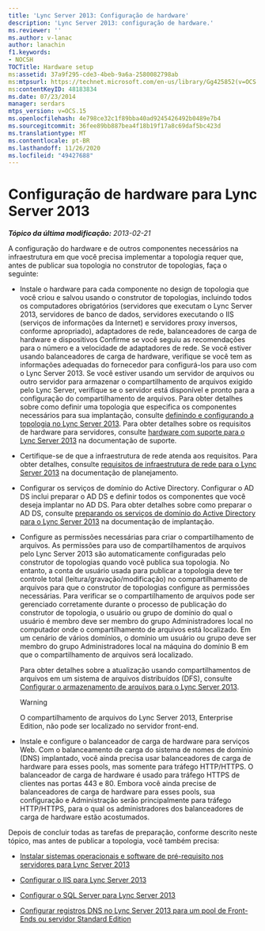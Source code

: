 ```yaml
---
title: 'Lync Server 2013: Configuração de hardware'
description: 'Lync Server 2013: configuração de hardware.'
ms.reviewer: ''
ms.author: v-lanac
author: lanachin
f1.keywords:
- NOCSH
TOCTitle: Hardware setup
ms:assetid: 37a9f295-cde3-4beb-9a6a-2580082798ab
ms:mtpsurl: https://technet.microsoft.com/en-us/library/Gg425852(v=OCS.15)
ms:contentKeyID: 48183834
ms.date: 07/23/2014
manager: serdars
mtps_version: v=OCS.15
ms.openlocfilehash: 4e798ce32c1f89bba40ad9245426492b0489e7b4
ms.sourcegitcommit: 36fee89bb887bea4f18b19f17a8c69daf5bc423d
ms.translationtype: MT
ms.contentlocale: pt-BR
ms.lasthandoff: 11/26/2020
ms.locfileid: "49427688"
---
```

# <a name="hardware-setup-for-lync-server-2013"></a>Configuração de hardware para Lync Server 2013

<div data-xmlns="http://www.w3.org/1999/xhtml">

<div class="topic" data-xmlns="http://www.w3.org/1999/xhtml" data-msxsl="urn:schemas-microsoft-com:xslt" data-cs="https://msdn.microsoft.com/">

<div data-asp="https://msdn2.microsoft.com/asp">



</div>

<div id="mainSection">

<div id="mainBody">

<span> </span>

_**Tópico da última modificação:** 2013-02-21_

A configuração do hardware e de outros componentes necessários na infraestrutura em que você precisa implementar a topologia requer que, antes de publicar sua topologia no construtor de topologias, faça o seguinte:

  - Instale o hardware para cada componente no design de topologia que você criou e salvou usando o construtor de topologias, incluindo todos os computadores obrigatórios (servidores que executam o Lync Server 2013, servidores de banco de dados, servidores executando o IIS (serviços de informações da Internet) e servidores proxy inversos, conforme apropriado), adaptadores de rede, balanceadores de carga de hardware e dispositivos Confirme se você seguiu as recomendações para o número e a velocidade de adaptadores de rede. Se você estiver usando balanceadores de carga de hardware, verifique se você tem as informações adequadas do fornecedor para configurá-los para uso com o Lync Server 2013. Se você estiver usando um servidor de arquivos ou outro servidor para armazenar o compartilhamento de arquivos exigido pelo Lync Server, verifique se o servidor está disponível e pronto para a configuração do compartilhamento de arquivos. Para obter detalhes sobre como definir uma topologia que especifica os componentes necessários para sua implantação, consulte [definindo e configurando a topologia no Lync Server 2013](lync-server-2013-defining-and-configuring-the-topology.md). Para obter detalhes sobre os requisitos de hardware para servidores, consulte [hardware com suporte para o Lync Server 2013](lync-server-2013-supported-hardware.md) na documentação de suporte.

  - Certifique-se de que a infraestrutura de rede atenda aos requisitos. Para obter detalhes, consulte [requisitos de infraestrutura de rede para o Lync Server 2013](lync-server-2013-network-infrastructure-requirements.md) na documentação de planejamento.

  - Configurar os serviços de domínio do Active Directory. Configurar o AD DS inclui preparar o AD DS e definir todos os componentes que você deseja implantar no AD DS. Para obter detalhes sobre como preparar o AD DS, consulte [preparando os serviços de domínio do Active Directory para o Lync Server 2013](lync-server-2013-preparing-active-directory-domain-services.md) na documentação de implantação.

  - Configure as permissões necessárias para criar o compartilhamento de arquivos. As permissões para uso de compartilhamentos de arquivos pelo Lync Server 2013 são automaticamente configuradas pelo construtor de topologias quando você publica sua topologia. No entanto, a conta de usuário usada para publicar a topologia deve ter controle total (leitura/gravação/modificação) no compartilhamento de arquivos para que o construtor de topologias configure as permissões necessárias. Para verificar se o compartilhamento de arquivos pode ser gerenciado corretamente durante o processo de publicação do construtor de topologia, o usuário ou grupo de domínio do qual o usuário é membro deve ser membro do grupo Administradores local no computador onde o compartilhamento de arquivos está localizado. Em um cenário de vários domínios, o domínio um usuário ou grupo deve ser membro do grupo Administradores local na máquina do domínio B em que o compartilhamento de arquivos será localizado.
    
    Para obter detalhes sobre a atualização usando compartilhamentos de arquivos em um sistema de arquivos distribuídos (DFS), consulte [Configurar o armazenamento de arquivos para o Lync Server 2013](lync-server-2013-configure-dfs-file-storage.md).
    
    <div>
    

    > [!WARNING]  
    > O compartilhamento de arquivos do Lync Server 2013, Enterprise Edition, não pode ser localizado no servidor front-end.

    
    </div>

  - Instale e configure o balanceador de carga de hardware para serviços Web. Com o balanceamento de carga do sistema de nomes de domínio (DNS) implantado, você ainda precisa usar balanceadores de carga de hardware para esses pools, mas somente para tráfego HTTP/HTTPS. O balanceador de carga de hardware é usado para tráfego HTTPS de clientes nas portas 443 e 80. Embora você ainda precise de balanceadores de carga de hardware para esses pools, sua configuração e Administração serão principalmente para tráfego HTTP/HTTPS, para o qual os administradores dos balanceadores de carga de hardware estão acostumados.

Depois de concluir todas as tarefas de preparação, conforme descrito neste tópico, mas antes de publicar a topologia, você também precisa:

  - [Instalar sistemas operacionais e software de pré-requisito nos servidores para Lync Server 2013](lync-server-2013-install-operating-systems-and-prerequisite-software-on-servers.md)

  - [Configurar o IIS para Lync Server 2013](lync-server-2013-configure-iis.md)

  - [Configurar o SQL Server para Lync Server 2013](lync-server-2013-configure-sql-server-for-lync-server.md)

  - [Configurar registros DNS no Lync Server 2013 para um pool de Front-Ends ou servidor Standard Edition](lync-server-2013-configure-dns-records-for-a-front-end-pool-or-standard-edition-server.md)

</div>

<span> </span>

</div>

</div>

</div>

